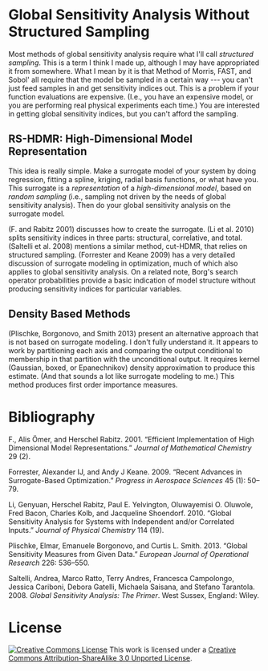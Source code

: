 Global Sensitivity Analysis Without Structured Sampling
=======================================================

Most methods of global sensitivity analysis require what I'll call *structured sampling*. This is a term I think I made up, although I may have appropriated it from somewhere. What I mean by it is that Method of Morris, FAST, and Sobol' all require that the model be sampled in a certain way --- you can't just feed samples in and get sensitivity indices out. This is a problem if your function evaluations are expensive. (I.e., you have an expensive model, or you are performing real physical experiments each time.) You are interested in getting global sensitivity indices, but you can't afford the sampling.

RS-HDMR: High-Dimensional Model Representation
----------------------------------------------

This idea is really simple. Make a surrogate model of your system by doing regression, fitting a spline, kriging, radial basis functions, or what have you. This surrogate is a *representation* of a *high-dimensional model*, based on *random sampling* (i.e., sampling not driven by the needs of global sensitivity analysis). Then do your global sensitivity analysis on the surrogate model.

(F. and Rabitz 2001) discusses how to create the surrogate. (Li et al. 2010) splits sensitivity indices in three parts: structural, correlative, and total. (Saltelli et al. 2008) mentions a similar method, cut-HDMR, that relies on structured sampling. (Forrester and Keane 2009) has a very detailed discussion of surrogate modeling in optimization, much of which also applies to global sensitivity analysis. On a related note, Borg's search operator probabilities provide a basic indication of model structure without producing sensitivity indices for particular variables.

Density Based Methods
---------------------

(Plischke, Borgonovo, and Smith 2013) present an alternative approach that is not based on surrogate modeling. I don't fully understand it. It appears to work by partitioning each axis and comparing the output conditional to membership in that partition with the unconditional output. It requires kernel (Gaussian, boxed, or Epanechnikov) density approximation to produce this estimate. (And that sounds a lot like surrogate modeling to me.) This method produces first order importance measures.

Bibliography
============

F., Alis Ömer, and Herschel Rabitz. 2001. “Efficient Implementation of High Dimensional Model Representations.” *Journal of Mathematical Chemistry* 29 (2).

Forrester, Alexander IJ, and Andy J Keane. 2009. “Recent Advances in Surrogate-Based Optimization.” *Progress in Aerospace Sciences* 45 (1): 50–79.

Li, Genyuan, Herschel Rabitz, Paul E. Yelvington, Oluwayemisi O. Oluwole, Fred Bacon, Charles Kolb, and Jacqueline Shoendorf. 2010. “Global Sensitivity Analysis for Systems with Independent and/or Correlated Inputs.” *Journal of Physical Chemistry* 114 (19).

Plischke, Elmar, Emanuele Borgonovo, and Curtis L. Smith. 2013. “Global Sensitivity Measures from Given Data.” *European Journal of Operational Research* 226: 536–550.

Saltelli, Andrea, Marco Ratto, Terry Andres, Francesca Campolongo, Jessica Cariboni, Debora Gatelli, Michaela Saisana, and Stefano Tarantola. 2008. *Global Sensitivity Analysis: The Primer*. West Sussex, England: Wiley.

License
=======

[![Creative Commons License](http://i.creativecommons.org/l/by-sa/3.0/88x31.png)](http://creativecommons.org/licenses/by-sa/3.0/deed.en_US)
This work is licensed under a [Creative Commons Attribution-ShareAlike 3.0 Unported License](http://creativecommons.org/licenses/by-sa/3.0/deed.en_US).
